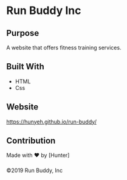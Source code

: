 # Run Buddy Inc

## Purpose
A website that offers fitness training services.

## Built With
* HTML
* Css

## Website
https://hunyeh.github.io/run-buddy/

## Contribution
Made with ❤️ by [Hunter]

### 

©️2019 Run Buddy, Inc

